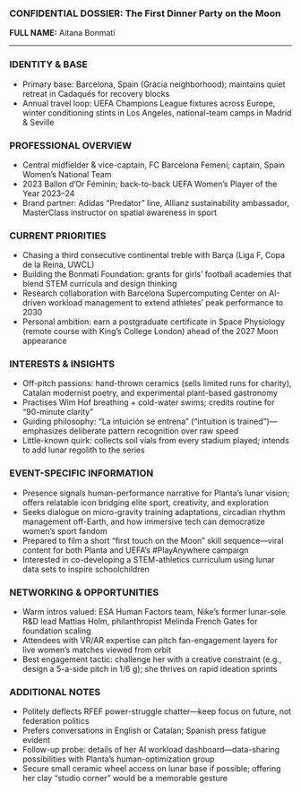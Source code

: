 ### CONFIDENTIAL DOSSIER: The First Dinner Party on the Moon

**FULL NAME:** Aitana Bonmatí

---
### IDENTITY & BASE
- Primary base: Barcelona, Spain (Gràcia neighborhood); maintains quiet retreat in Cadaqués for recovery blocks  
- Annual travel loop: UEFA Champions League fixtures across Europe, winter conditioning stints in Los Angeles, national-team camps in Madrid & Seville

### PROFESSIONAL OVERVIEW
- Central midfielder & vice-captain, FC Barcelona Femení; captain, Spain Women’s National Team  
- 2023 Ballon d’Or Féminin; back-to-back UEFA Women’s Player of the Year 2023–24  
- Brand partner: Adidas “Predator” line, Allianz sustainability ambassador, MasterClass instructor on spatial awareness in sport

### CURRENT PRIORITIES
- Chasing a third consecutive continental treble with Barça (Liga F, Copa de la Reina, UWCL)  
- Building the Bonmatí Foundation: grants for girls’ football academies that blend STEM curricula and design thinking  
- Research collaboration with Barcelona Supercomputing Center on AI-driven workload management to extend athletes’ peak performance to 2030  
- Personal ambition: earn a postgraduate certificate in Space Physiology (remote course with King’s College London) ahead of the 2027 Moon appearance

### INTERESTS & INSIGHTS
- Off-pitch passions: hand-thrown ceramics (sells limited runs for charity), Catalan modernist poetry, and experimental plant-based gastronomy  
- Practises Wim Hof breathing + cold-water swims; credits routine for “90-minute clarity”  
- Guiding philosophy: “La intuición se entrena” (“intuition is trained”)—emphasizes deliberate pattern recognition over raw speed  
- Little-known quirk: collects soil vials from every stadium played; intends to add lunar regolith to the series

### EVENT-SPECIFIC INFORMATION
- Presence signals human-performance narrative for Planta’s lunar vision; offers relatable icon bridging elite sport, creativity, and exploration  
- Seeks dialogue on micro-gravity training adaptations, circadian rhythm management off-Earth, and how immersive tech can democratize women’s sport fandom  
- Prepared to film a short “first touch on the Moon” skill sequence—viral content for both Planta and UEFA’s #PlayAnywhere campaign  
- Interested in co-developing a STEM-athletics curriculum using lunar data sets to inspire schoolchildren

### NETWORKING & OPPORTUNITIES
- Warm intros valued: ESA Human Factors team, Nike’s former lunar-sole R&D lead Mattias Holm, philanthropist Melinda French Gates for foundation scaling  
- Attendees with VR/AR expertise can pitch fan-engagement layers for live women’s matches viewed from orbit  
- Best engagement tactic: challenge her with a creative constraint (e.g., design a 5-a-side pitch in 1/6 g); she thrives on rapid ideation sprints

### ADDITIONAL NOTES
- Politely deflects RFEF power-struggle chatter—keep focus on future, not federation politics  
- Prefers conversations in English or Catalan; Spanish press fatigue evident  
- Follow-up probe: details of her AI workload dashboard—data-sharing possibilities with Planta’s human-optimization group  
- Secure small ceramic wheel access on lunar base if possible; offering her clay “studio corner” would be a memorable gesture